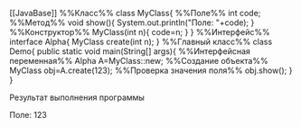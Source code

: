 [[JavaBase]]
%%Класс%%
class MyClass{
%%Поле%%
	int code;
%%Метод%%
	void show(){
		System.out.println("Поле: "+code);
	}
%%Конструктор%%
	MyClass(int n){
		code=n;
	}
}
%%Интерфейс%%
interface Alpha{
	MyClass create(int n);
}
%%Главный класс%%
class Demo{
	public static void main(String[] args){
%%Интерфейсная переменная%%
		Alpha A=MyClass::new;
%%Создание объекта%%
		MyClass obj=A.create(123);
%%Проверка значения поля%%
		obj.show();
	}
}

Результат выполнения программы

Поле: 123